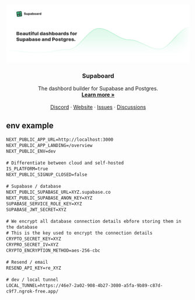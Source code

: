<p align="center">
    <a href="https://github.com/supaboard/app">
        <img src="https://raw.githubusercontent.com/supaboard/.github/main/assets/gh-header.png" alt="Logo">
    </a>

  <h3 align="center">Supaboard</h3>

  <p align="center">
    The dashbord builder for Supabase and Postgres.
    <br />
    <a href="https://supaboard.co"><strong>Learn more »</strong></a>
    <br />
    <br />
    <a href="https://discord.com/invite/mh45XDfED4">Discord</a>
    ·
    <a href="https://supaboard.co">Website</a>
    ·
    <a href="https://github.com/supaboard/app/issues">Issues</a>
    ·
    <a href="https://github.com/orgs/supaboard/discussions">Discussions</a>
  </p>
</p>

## env example
```
NEXT_PUBLIC_APP_URL=http://localhost:3000
NEXT_PUBLIC_APP_LANDING=/overview
NEXT_PUBLIC_ENV=dev

# Differentiate between cloud and self-hosted
IS_PLATFORM=true
NEXT_PUBLIC_SIGNUP_CLOSED=false

# Supabase / database
NEXT_PUBLIC_SUPABASE_URL=XYZ.supabase.co
NEXT_PUBLIC_SUPABASE_ANON_KEY=XYZ
SUPABASE_SERVICE_ROLE_KEY=XYZ
SUPABASE_JWT_SECRET=XYZ

# We encrypt all database connection details ebfore storing them in the database
# This is the key used to encrypt the connection details
CRYPTO_SECRET_KEY=XYZ
CRYPRO_SECRET_IV=XYZ
CRYPTO_ENCRYPTION_METHOD=aes-256-cbc

# Resend / email
RESEND_API_KEY=re_XYZ

# dev / local tunnel
LOCAL_TUNNEL=https://46e7-2a02-908-4b27-3080-a5fa-9b89-c87d-c9f7.ngrok-free.app/
```

